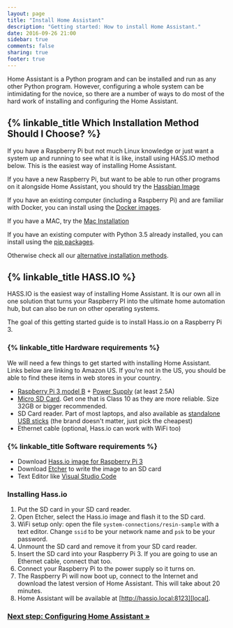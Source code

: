 ```yaml
---
layout: page
title: "Install Home Assistant"
description: "Getting started: How to install Home Assistant."
date: 2016-09-26 21:00
sidebar: true
comments: false
sharing: true
footer: true
---
```


Home Assistant is a Python program and can be installed and run as any other Python program.  However, configuring a whole system can be intimidating for the novice, so there are a number of ways to do most of the hard work of installing and configuring the Home Assistant.

## {% linkable_title Which Installation Method Should I Choose? %}

If you have a Raspberry Pi but not much Linux knowledge or just want a system up and running to see what it is like, install using HASS.IO method below.  This is the easiest way of installing Home Assistant.

If you have a new Raspberry Pi, but want to be able to run other programs on it alongside Home Assistant, you should try the [Hassbian Image](/docs/hassbian/installation/)

If you have an existing computer (including a Raspberry Pi) and are familiar with Docker, you can install using the [Docker images](docs/installation/docker/).

If you have a MAC, try the [Mac Installation](/docs/installation/macos/)

If you have an existing computer with Python 3.5 already installed, you can install using the [pip packages](/docs/installation/virtualenv/).

Otherwise check all our [alternative installation methods](/docs/installation/).

## {% linkable_title HASS.IO %}
HASS.IO is the easiest way of installing Home Assistant.  It is our own all in one solution that turns your Raspberry PI into the ultimate home automation hub, but can also be run on other operating systems.

The goal of this getting started guide is to install Hass.io on a Raspberry Pi 3. 

### {% linkable_title Hardware requirements %}

We will need a few things to get started with installing Home Assistant. Links below are linking to Amazon US. If you're not in the US, you should be able to find these items in web stores in your country.

- [Raspberry Pi 3 model B](http://a.co/gEfMqL4) + [Power Supply](http://a.co/cgKUgkt) (at least 2.5A)
- [Micro SD Card](http://a.co/gslOydD). Get one that is Class 10 as they are more reliable. Size 32GB or bigger recommended.
- SD Card reader. Part of most laptops, and also available as [standalone USB sticks](http://a.co/5FCyb0N) (the brand doesn't matter, just pick the cheapest)
- Ethernet cable (optional, Hass.io can work with WiFi too)

### {% linkable_title Software requirements %}

- Download [Hass.io image for Raspberry Pi 3][pi3]
- Download [Etcher] to write the image to an SD card
- Text Editor like [Visual Studio Code](https://code.visualstudio.com/)

[Etcher]: https://etcher.io/
[pi3]: https://github.com/home-assistant/hassio-build/releases/download/1.1/resinos-hassio-1.1-raspberrypi3.img.bz2

### Installing Hass.io

1. Put the SD card in your SD card reader.
1. Open Etcher, select the Hass.io image and flash it to the SD card.
1. WiFi setup only: open the file `system-connections/resin-sample` with a text editor. Change `ssid` to be your network name and `psk` to be your password.
1. Unmount the SD card and remove it from your SD card reader.
1. Insert the SD card into your Raspberry Pi 3. If you are going to use an Ethernet cable, connect that too.
1. Connect your Raspberry Pi to the power supply so it turns on.
1. The Raspberry Pi will now boot up, connect to the Internet and download the latest version of Home Assistant. This will take about 20 minutes.
1. Home Assistant will be available at [http://hassio.local:8123][local].

[local]: http://hassio.local:8123

### [Next step: Configuring Home Assistant &raquo;](/getting-started/configuration/)
